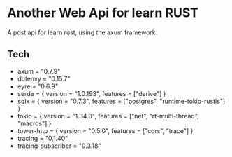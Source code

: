 # Another Web Api for learn RUST

A post api for learn rust, using the axum framework.



## Tech

- axum = "0.7.9"
- dotenvy = "0.15.7"
- eyre = "0.6.9"
- serde = { version = "1.0.193", features = ["derive"] }
- sqlx = { version = "0.7.3", features = ["postgres", "runtime-tokio-rustls"] }
- tokio = { version = "1.34.0", features = ["net", "rt-multi-thread", "macros"] }
- tower-http = { version = "0.5.0", features = ["cors", "trace"] }
- tracing = "0.1.40"
- tracing-subscriber = "0.3.18"
